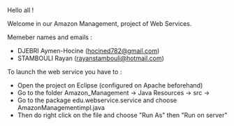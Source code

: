 Hello all ! 

Welcome in our Amazon Management, project of Web Services.

Memeber names and emails :
- DJEBRI Aymen-Hocine (hocined782@gmail.com)
- STAMBOULI Rayan (rayanstambouli@hotmail.com)

To launch the web service you have to : 

- Open the project on Eclipse (configured on Apache beforehand)
- Go to the folder Amazon_Management -> Java Resources -> src -> 
- Go to the package edu.webservice.service and choose AmazonManagementimpl.java
- Then do right click on the file and choose "Run As" then "Run on server"

